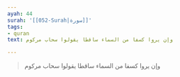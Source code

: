 ```yaml
---
ayah: 44
surah: '[[052-Surah|سورة]]'
tags:
- quran
text: وإن يروا كسفا من السماء ساقطا يقولوا سحاب مركوم

---
```

> وإن يروا كسفا من السماء ساقطا يقولوا سحاب مركوم
